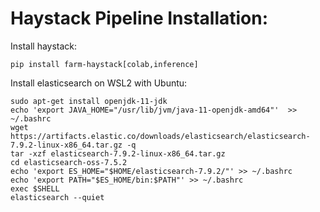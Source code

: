 # Haystack Pipeline Installation:
Install haystack:
```console
pip install farm-haystack[colab,inference]
```

Install elasticsearch on WSL2 with Ubuntu:
```console
sudo apt-get install openjdk-11-jdk
echo 'export JAVA_HOME="/usr/lib/jvm/java-11-openjdk-amd64"'  >> ~/.bashrc
wget https://artifacts.elastic.co/downloads/elasticsearch/elasticsearch-7.9.2-linux-x86_64.tar.gz -q
tar -xzf elasticsearch-7.9.2-linux-x86_64.tar.gz
cd elasticsearch-oss-7.5.2
echo 'export ES_HOME="$HOME/elasticsearch-7.9.2/"' >> ~/.bashrc
echo 'export PATH="$ES_HOME/bin:$PATH"' >> ~/.bashrc
exec $SHELL
elasticsearch --quiet
```
